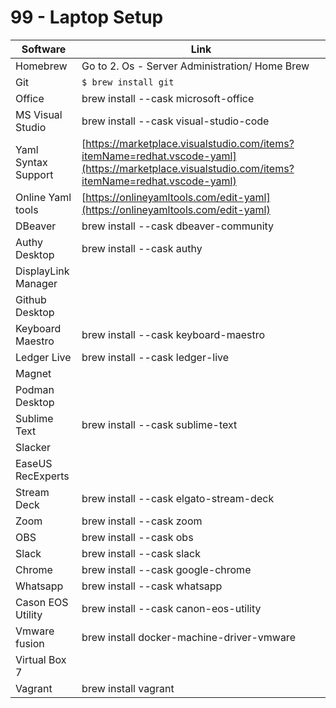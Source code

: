 # 99 - Laptop Setup

| Software            | Link                                                                                                                                             |
| ------------------- | ------------------------------------------------------------------------------------------------------------------------------------------------ |
| Homebrew            | Go to 2. Os - Server Administration/ Home Brew                                                                                                   |
| Git                 | `$ brew install git`                                                                                                                             |
| Office              | brew install --cask microsoft-office                                                                                                             |
| MS Visual Studio    | brew install --cask visual-studio-code                                                                                                           |
| Yaml Syntax Support | [https://marketplace.visualstudio.com/items?itemName=redhat.vscode-yaml](https://marketplace.visualstudio.com/items?itemName=redhat.vscode-yaml) |
| Online Yaml tools   | [https://onlineyamltools.com/edit-yaml](https://onlineyamltools.com/edit-yaml)                                                                   |
| DBeaver             | brew install --cask dbeaver-community                                                                                                            |
| Authy Desktop       | brew install --cask authy                                                                                                                        |
| DisplayLink Manager |                                                                                                                                                  |
| Github Desktop      |                                                                                                                                                  |
| Keyboard Maestro    | brew install --cask keyboard-maestro                                                                                                             |
| Ledger Live         | brew install --cask ledger-live                                                                                                                  |
| Magnet              |                                                                                                                                                  |
| Podman Desktop      |                                                                                                                                                  |
| Sublime Text        | brew install --cask sublime-text                                                                                                                 |
| Slacker             |                                                                                                                                                  |
| EaseUS RecExperts   |                                                                                                                                                  |
| Stream Deck         | brew install --cask elgato-stream-deck                                                                                                           |
| Zoom                | brew install --cask zoom                                                                                                                         |
| OBS                 | brew install --cask obs                                                                                                                          |
| Slack               | brew install --cask slack                                                                                                                        |
| Chrome              | brew install --cask google-chrome                                                                                                                |
| Whatsapp            | brew install --cask whatsapp                                                                                                                     |
| Cason EOS Utility   | brew install --cask canon-eos-utility                                                                                                            |
| Vmware fusion       | brew install docker-machine-driver-vmware                                                                                                        |
| Virtual Box 7       |                                                                                                                                                  |
| Vagrant             | brew install vagrant                                                                                                                             |

